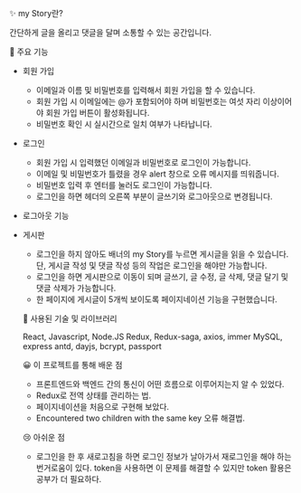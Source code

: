 ✨ my Story란?

간단하게 글을 올리고 댓글을 달며 소통할 수 있는 공간입니다.


🔎 주요 기능

- 회원 가입 
  - 이메일과 이름 및 비밀번호를 입력해서 회원 가입을 할 수 있습니다.
  - 회원 가입 시 이메일에는 @가 포함되어야 하며 비밀번호는 여섯 자리 이상이어야 회원 가입 버튼이 활성화됩니다.
  - 비밀번호 확인 시 실시간으로 일치 여부가 나타납니다.

- 로그인
  - 회원 가입 시 입력했던 이메일과 비밀번호로 로그인이 가능합니다.
  - 이메일 및 비밀번호가 틀렸을 경우 alert 창으로 오류 메시지를 띄워줍니다.
  - 비밀번호 입력 후 엔터를 눌러도 로그인이 가능합니다.
  - 로그인을 하면 헤더의 오른쪽 부분이 글쓰기와 로그아웃으로 변경됩니다.

- 로그아웃 기능
  
- 게시판
  - 로그인을 하지 않아도 배너의 my Story를 누르면 게시글을 읽을 수 있습니다.
    단, 게시글 작성 및 댓글 작성 등의 작업은 로그인을 해야만 가능합니다.
  - 로그인을 하면 게시판으로 이동이 되며 글쓰기, 글 수정, 글 삭제, 댓글 달기 및 댓글 삭제가 가능합니다.
  - 한 페이지에 게시글이 5개씩 보이도록 페이지네이션 기능을 구현했습니다.
  
  
  🔧 사용된 기술 및 라이브러리
  
  React, Javascript, Node.JS
  Redux, Redux-saga, axios, immer
  MySQL, express
  antd, dayjs, bcrypt, passport
  
  
  😀 이 프로젝트를 통해 배운 점
  
  - 프론트엔드와 백엔드 간의 통신이 어떤 흐름으로 이루어지는지 알 수 있었다.
  - Redux로 전역 상태를 관리하는 법.
  - 페이지네이션을 처음으로 구현해 보았다.
  - Encountered two children with the same key 오류 해결법.
 
 
  😢 아쉬운 점
  
  - 로그인을 한 후 새로고침을 하면 로그인 정보가 날아가서 재로그인을 해야 하는 번거로움이 있다.
    token을 사용하면 이 문제를 해결할 수 있지만 token 활용은 공부가 더 필요하다.

